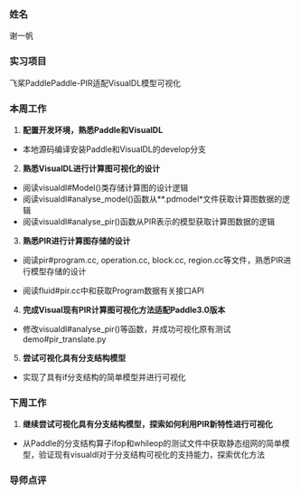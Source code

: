 ### 姓名

谢一帆

### 实习项目

飞桨PaddlePaddle-PIR适配VisualDL模型可视化

### 本周工作

1. **配置开发环境，熟悉Paddle和VisualDL**

  - 本地源码编译安装Paddle和VisualDL的develop分支

2. **熟悉VisualDL进行计算图可视化的设计**
  - 阅读visualdl#Model()类存储计算图的设计逻辑
  - 阅读visualdl#analyse_model()函数从**.pdmodel*文件获取计算图数据的逻辑
  - 阅读visualdl#analyse_pir()函数从PIR表示的模型获取计算图数据的逻辑
3. **熟悉PIR进行计算图存储的设计**
  - 阅读pir#program.cc, operation.cc, block.cc, region.cc等文件，熟悉PIR进行模型存储的设计

  - 阅读fluid#pir.cc中和获取Program数据有关接口API

4. **完成Visual现有PIR计算图可视化方法适配Paddle3.0版本**
  - 修改visualdl#analyse_pir()等函数，并成功可视化原有测试demo#pir_translate.py
5. **尝试可视化具有分支结构模型**
  - 实现了具有if分支结构的简单模型并进行可视化

### 下周工作

1. **继续尝试可视化具有分支结构模型，探索如何利用PIR新特性进行可视化**

  - 从Paddle的分支结构算子ifop和whileop的测试文件中获取静态组网的简单模型，验证现有visualdl对于分支结构可视化的支持能力，探索优化方法


### 导师点评
